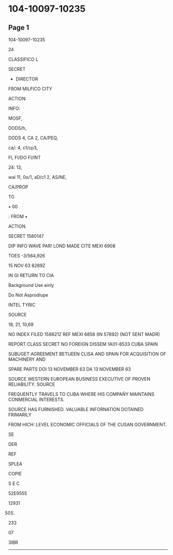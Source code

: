 # 104-10097-10235

## Page 1

104-10097-10235

24

CLASSIFICO L

SECRET

* DIRECTOR

FROM MILFICO CITY

ACTION:

INFO:

MOSF,

DODS/h,

DODS 4, CA 2, CA/PEQ,

ca/: 4, c1/cp3,

FI, FI/DO FI/INT

24: 13,

wal 11, 0o/1, aD/c1 2, AS/NE,

CA/PROP

TO

• 00

: FROM •

ACTION.

SECRET 1580147

DIP INFO WAVE PAR! LOND MADE CITE MEXI 6908

TOES -3/564,926

15 NOV 63 8289Z

IN GI RETURN TO CIA

Background Use ainly

Do Not Asprodiupe

INTEL TYRIC

SOURCE

18, 21, 10,69

NO INDEX FILED 158821Z REF MEXI 6858 (IN 57892) (NOT SENT MADR)

REPORT CLASS SECRET NO FOREIGN DISSEM 1A01-8533 CUBA SPAIN

SUBUGET AGREEMENT BETUEEN CLISA AND SPAIN FOR ACQUISITION OF MACHINERY AND

SPARE PARTS DOI 13 NOVEMBER 63 DA 13 NOVEMBER 63

SOURCE WESTERN EUROPEAN BUSINESS EXECUTIVE OF PROVEN RELIABILITY. SOURCE

FREQUENTLY TRAVELS TO CUBA WHERE HIS COMPAÑY MAINTAINS CONMERCIAL INTERESTS.

SOURCE HAS FURNISHED. VALUABLE INFORNATION DOTAINED FRIMARILY

FROM HICH: LEVEL ECONOMIC OFFICIALS OF THE CUSAN GOVERNMENT.

SE

DER

REF

SPLEA

COPIE

S E C

52E9555

12931

505.

233

07

3IBR

---

